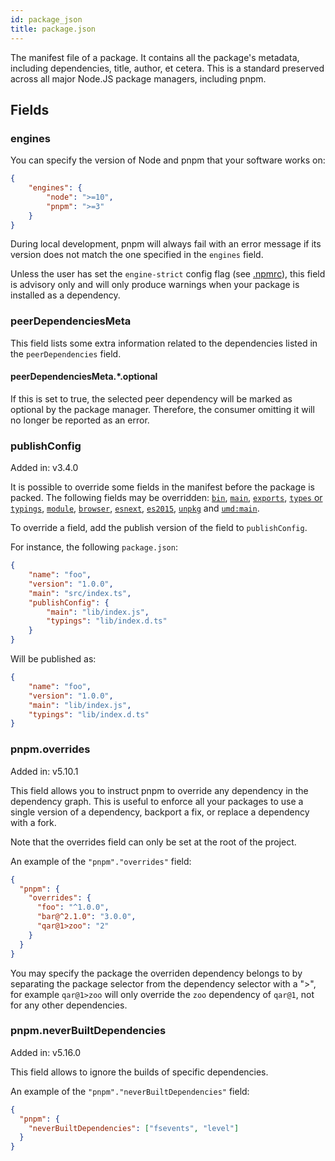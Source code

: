 ```yaml
---
id: package_json
title: package.json
---
```


The manifest file of a package. It contains all the package's metadata,
including dependencies, title, author, et cetera. This is a standard preserved
across all major Node.JS package managers, including pnpm.

## Fields

### engines

You can specify the version of Node and pnpm that your software works on:

```json
{
    "engines": {
        "node": ">=10",
        "pnpm": ">=3"
    }
}
```

During local development, pnpm will always fail with an error message
if its version does not match the one specified in the `engines` field.

Unless the user has set the `engine-strict` config flag (see [.npmrc]), this
field is advisory only and will only produce warnings when your package is
installed as a dependency.

[.npmrc]: https://pnpm.js.org/en/npmrc#engine-strict

### peerDependenciesMeta

This field lists some extra information related to the dependencies listed in
the `peerDependencies` field.

#### peerDependenciesMeta.*.optional

If this is set to true, the selected peer dependency will be marked as optional
by the package manager. Therefore, the consumer omitting it will no longer be
reported as an error.

### publishConfig

Added in: v3.4.0

It is possible to override some fields in the manifest before the package is
packed.
The following fields may be overridden:
[`bin`](https://github.com/stereobooster/package.json#bin),
[`main`](https://github.com/stereobooster/package.json#main),
[`exports`](https://nodejs.org/api/esm.html#esm_package_exports),
[`types` or `typings`](https://github.com/stereobooster/package.json#types),
[`module`](https://github.com/stereobooster/package.json#module),
[`browser`](https://github.com/stereobooster/package.json#browser),
[`esnext`](https://github.com/stereobooster/package.json#esnext),
[`es2015`](https://github.com/stereobooster/package.json#es2015),
[`unpkg`](https://github.com/stereobooster/package.json#unpkg-1) and
[`umd:main`](https://github.com/stereobooster/package.json#microbundle).

To override a field, add the publish version of the field to `publishConfig`.

For instance, the following `package.json`:

```json
{
    "name": "foo",
    "version": "1.0.0",
    "main": "src/index.ts",
    "publishConfig": {
        "main": "lib/index.js",
        "typings": "lib/index.d.ts"
    }
}
```

Will be published as:

```json
{
    "name": "foo",
    "version": "1.0.0",
    "main": "lib/index.js",
    "typings": "lib/index.d.ts"
}
```

### pnpm.overrides

Added in: v5.10.1

This field allows you to instruct pnpm to override any dependency in the
dependency graph. This is useful to enforce all your packages to use a single
version of a dependency, backport a fix, or replace a dependency with a fork.

Note that the overrides field can only be set at the root of the project.

An example of the `"pnpm"."overrides"` field:

```json
{
  "pnpm": {
    "overrides": {
      "foo": "^1.0.0",
      "bar@^2.1.0": "3.0.0",
      "qar@1>zoo": "2"
    }
  }
}
```

You may specify the package the overriden dependency belongs to by
separating the package selector from the dependency selector with a ">", for
example `qar@1>zoo` will only override the `zoo` dependency of `qar@1`, not for
any other dependencies.

### pnpm.neverBuiltDependencies

Added in: v5.16.0

This field allows to ignore the builds of specific dependencies.

An example of the `"pnpm"."neverBuiltDependencies"` field:

```json
{
  "pnpm": {
    "neverBuiltDependencies": ["fsevents", "level"]
  }
}
```
